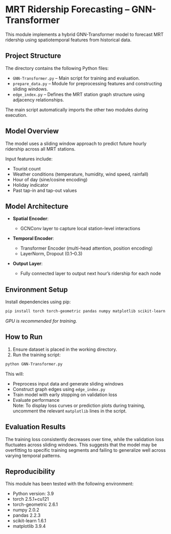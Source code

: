 # MRT Ridership Forecasting – GNN-Transformer

This module implements a hybrid GNN-Transformer model to forecast MRT ridership using spatiotemporal features from historical data.

## Project Structure

The directory contains the following Python files:

- `GNN-Transformer.py` – Main script for training and evaluation.  
- `prepare_data.py` – Module for preprocessing features and constructing sliding windows.  
- `edge_index.py` – Defines the MRT station graph structure using adjacency relationships.

The main script automatically imports the other two modules during execution.

## Model Overview

The model uses a sliding window approach to predict future hourly ridership across all MRT stations.

Input features include:

- Tourist count  
- Weather conditions (temperature, humidity, wind speed, rainfall)  
- Hour of day (sine/cosine encoding)  
- Holiday indicator  
- Past tap-in and tap-out values  

## Model Architecture

- **Spatial Encoder**:  
  - GCNConv layer to capture local station-level interactions

- **Temporal Encoder**:  
  - Transformer Encoder (multi-head attention, position encoding)  
  - LayerNorm, Dropout (0.1–0.3)

- **Output Layer**:  
  - Fully connected layer to output next hour’s ridership for each node

## Environment Setup

Install dependencies using pip:

```bash
pip install torch torch-geometric pandas numpy matplotlib scikit-learn
```

*GPU is recommended for training.*

## How to Run

1. Ensure dataset is placed in the working directory.  
2. Run the training script:

```bash
python GNN-Transformer.py
```

This will:

- Preprocess input data and generate sliding windows  
- Construct graph edges using `edge_index.py`  
- Train model with early stopping on validation loss  
- Evaluate performance  
Note: To display loss curves or prediction plots during training, uncomment the relevant `matplotlib` lines in the script.

## Evaluation Results

The training loss consistently decreases over time, while the validation loss fluctuates across sliding windows. This suggests that the model may be overfitting to specific training segments and failing to generalize well across varying temporal patterns.


## Reproducibility

This module has been tested with the following environment:

- Python version: 3.9  
- torch 2.5.1+cu121  
- torch-geometric 2.6.1  
- numpy 2.0.2  
- pandas 2.2.3  
- scikit-learn 1.6.1  
- matplotlib 3.9.4

